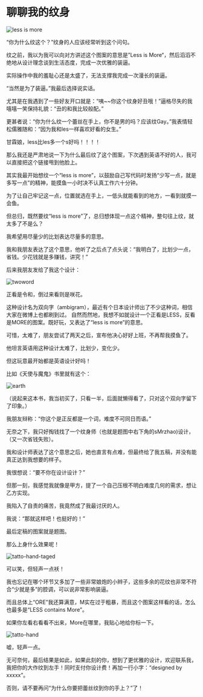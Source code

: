 # 聊聊我的纹身 

![less is more](http://static.insomnia-er.com/tattoo.jpg)

“你为什么纹这个？”纹身的人应该经常听到这个问句。 

纹之前，我以为我可以向对方讲述这个图案的意思是”Less is More“，然后滔滔不绝地从设计理念谈到生活态度，完成一次优雅的装逼。

实际操作中我的羞耻心还是太盛了，无法支撑我完成一次漫长的装逼。

“当然是为了装逼。”我最后选择说实话。

尤其是在我遇到了一些好友开口就是：“咦~~你这个纹身好丑哦！”逼格尽失的我嘻嘻一笑保持礼貌：“丑的和我比较般配。”

更甚者说：“你为什么纹一个蕾丝在手上，你不是男的吗？应该纹Gay。”我表情轻松儒雅随和：“因为我和les一样喜欢好看的女生。”

甘霖娘，less比les多一个s好吗！！！！


那么我还是严肃地说一下为什么最后纹了这个图案，下次遇到英语不好的人，我可以直接把这个链接甩到他脸上。

其实我最开始想纹一个“less is more”，以鼓励自己写代码时发扬“少写一点，就是多写一点”的精神，能摸鱼一小时决不认真工作六十分钟。

为了让自己牢记这一点，位置就选在手上，一低头就能看到的地方，一看到就摸一会鱼。

   
   
但总归，既然要纹“less is more”了，总归想体现一点这个精神，整句往上纹，就太多了不是么？

我希望用尽量少的比划表达尽量多的意思。

我和我朋友表达了这个意思，他听了之后点了点头说：“我明白了，比划少一点，省钱。少花钱就是多赚钱，讲究！”

后来我朋友发给了我这个设计：

![twoword](http://static.insomnia-er.com/twoword.jpg)

正看是令和，倒过来看则是咲花。

这种设计名为双向字（ambigram），最近有个日本设计师出了不少这种词，相信大家在微博上也都刷到过。
自然而然地，我想不如就设计一个正看是LESS，反看是MORE的图案。既好玩，又表达了“less is more”的意思。

可惜，太难了，朋友尝试了两天之后，宣布他决心好好上班，不再帮我摸鱼了。


他坦言英语用这种设计太难了，比划少，变化少。

但这玩意最开始都是英语设计好吗！

比如《天使与魔鬼》书里就有这个：

![earth](http://static.insomnia-er.com/earth.jpg)

（说起来这本书，我当初买了，只看一半，后面就懒得看了，只对这个双向字留下了印象。）

我朋友辩称：“你这个是正反都是一个词，难度不可同日而语。”

无奈之下，我只好掏钱找了一个纹身师（也就是题图中右下角的sMrzhao)设计，（又一次省钱失败）。

我和设计师表达了这个意思之后，她也直言有点难，但最终给了我五稿，并没有能真正达到我想要的样子。

我很想说：“要不你在设计设计？”

但那一刻，我感觉我就像是甲方，提了一个自己压根不明白难度几何的需求，想让乙方实现。

我陷入了自责的痛苦，我竟然成了我最讨厌的人。


我说：“那就这样吧！也挺好的！”

最后定稿的图案就是题图。

那么上身什么效果呢！

![tatto-hand-taged](http://static.insomnia-er.com/tatto-hand-taged.jpg)

可以笑，但轻声一点袄！

我也忘记在哪个环节又多加了一些非常娘炮的小辫子，这些多余的花纹也非常不符合“少就是多”的腔调，可以说非常影响装逼。

而且总体上“ORE”我还算满意，M实在过于粗暴，而且这个图案这样看的话，怎么也最多是“LESS contains More”。

如果你左看右看看不出来，More在哪里，我贴心地给你标一下。

![tatto-hand](http://static.insomnia-er.com/tatto-hand.jpeg)

嘘，轻声一点。

无可奈何，最后结果是如此，如果此刻的你，想到了更优雅的设计，欢迎联系我，我把你的大作纹到左手！同时支付你设计费！再加一行小字：“designed by xxxxx”。

否则，请不要再问“为什么你要把蕾丝纹到你的手上？”了！


